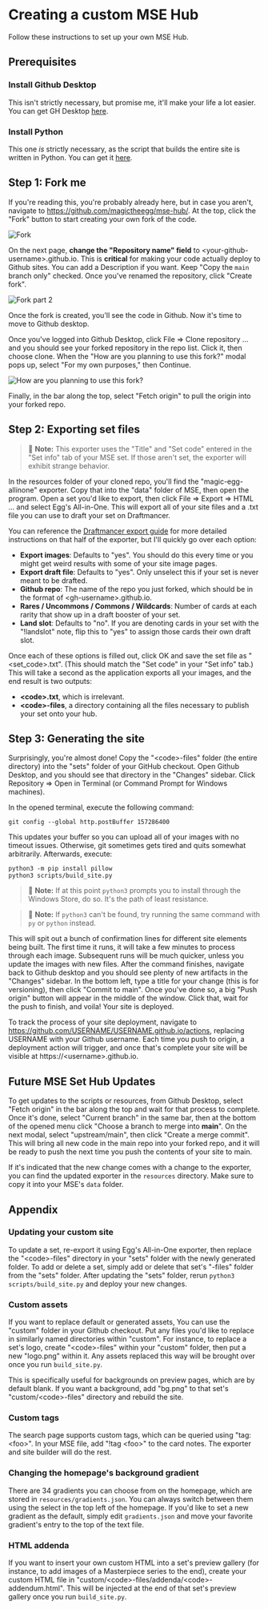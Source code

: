 # Creating a custom MSE Hub

Follow these instructions to set up your own MSE Hub.

## Prerequisites

### Install Github Desktop

This isn't strictly necessary, but promise me, it'll make your life a lot easier. You can get GH Desktop [here](https://desktop.github.com/download/).

### Install Python

This one *is* strictly necessary, as the script that builds the entire site is written in Python. You can get it [here](https://www.python.org/downloads/).

## Step 1: Fork me

If you're reading this, you're probably already here, but in case you aren't, navigate to https://github.com/magictheegg/mse-hub/. At the top, click the "Fork" button to start creating your own fork of the code.

![Fork](https://github.com/magictheegg/mse-hub-readme/blob/main/fork.png?raw=true)

On the next page, **change the "Repository name" field** to \<your-github-username\>.github.io. This is **critical** for making your code actually deploy to Github sites. You can add a Description if you want. Keep "Copy the `main` branch only" checked. Once you've renamed the repository, click "Create fork".

![Fork part 2](https://github.com/magictheegg/mse-hub-readme/blob/main/fork-part-two.png?raw=true)

Once the fork is created, you'll see the code in Github. Now it's time to move to Github desktop.

Once you've logged into Github Desktop, click File => Clone repository ... and you should see your forked repository in the repo list. Click it, then choose clone. When the "How are you planning to use this fork?" modal pops up, select "For my own purposes," then Continue.

![How are you planning to use this fork?](https://github.com/magictheegg/mse-hub-readme/blob/main/how-fork.png?raw=true)

Finally, in the bar along the top, select "Fetch origin" to pull the origin into your forked repo.

## Step 2: Exporting set files

> :memo: **Note:** This exporter uses the "Title" and "Set code" entered in the "Set info" tab of your MSE set. If those aren't set, the exporter will exhibit strange behavior.

In the resources folder of your cloned repo, you'll find the "magic-egg-allinone" exporter. Copy that into the "data" folder of MSE, then open the program. Open a set you'd like to export, then click File => Export => HTML ... and select Egg's All-in-One. This will export all of your site files and a .txt file you can use to draft your set on Draftmancer.

You can reference the [Draftmancer export guide](https://docs.google.com/document/d/1xPqa91WrBqJ7t7pFJvXFUgKUDgtPe-Yeem35IOq2Qcc/edit) for more detailed instructions on that half of the exporter, but I'll quickly go over each option:
- **Export images**: Defaults to "yes". You should do this every time or you might get weird results with some of your site image pages.
- **Export draft file**: Defaults to "yes". Only unselect this if your set is never meant to be drafted.
- **Github repo**: The name of the repo you just forked, which should be in the format of \<gh-username>.github.io.
- **Rares / Uncommons / Commons / Wildcards**: Number of cards at each rarity that show up in a draft booster of your set.
- **Land slot**: Defaults to "no". If you are denoting cards in your set with the "!landslot" note, flip this to "yes" to assign those cards their own draft slot.

Once each of these options is filled out, click OK and save the set file as "\<set_code>.txt". (This should match the "Set code" in your "Set info" tab.) This will take a second as the application exports all your images, and the end result is two outputs:
- **\<code>.txt**, which is irrelevant.
- **\<code>-files**, a directory containing all the files necessary to publish your set onto your hub.

## Step 3: Generating the site

Surprisingly, you're almost done! Copy the "\<code>-files" folder (the entire directory) into the "sets" folder of your GitHub checkout. Open Github Desktop, and you should see that directory in the "Changes" sidebar. Click Repository => Open in Terminal (or Command Prompt for Windows machines).

In the opened terminal, execute the following command:

```
git config --global http.postBuffer 157286400
```

This updates your buffer so you can upload all of your images with no timeout issues. Otherwise, git sometimes gets tired and quits somewhat arbitrarily. Afterwards, execute:

```
python3 -m pip install pillow
python3 scripts/build_site.py
```

> :memo: **Note:** If at this point `python3` prompts you to install through the Windows Store, do so. It's the path of least resistance.

> :memo: **Note:** If `python3` can't be found, try running the same command with `py` or `python` instead.

This will spit out a bunch of confirmation lines for different site elements being built. The first time it runs, it will take a few minutes to process through each image. Subsequent runs will be much quicker, unless you update the images with new files. After the command finishes, navigate back to Github desktop and you should see plenty of new artifacts in the "Changes" sidebar. In the bottom left, type a title for your change (this is for versioning), then click "Commit to main". Once you've done so, a big "Push origin" button will appear in the middle of the window. Click that, wait for the push to finish, and voila! Your site is deployed.

To track the process of your site deployment, navigate to https://github.com/USERNAME/USERNAME.github.io/actions, replacing USERNAME with your Github username. Each time you push to origin, a deployment action will trigger, and once that's complete your site will be visible at https://\<username>.github.io.

## Future MSE Set Hub Updates

To get updates to the scripts or resources, from Github Desktop, select "Fetch origin" in the bar along the top and wait for that process to complete. Once it's done, select "Current branch" in the same bar, then at the bottom of the opened menu click "Choose a branch to merge into **main**". On the next modal, select "upstream/main", then click "Create a merge commit". This will bring all new code in the main repo into your forked repo, and it will be ready to push the next time you push the contents of your site to main.

If it's indicated that the new change comes with a change to the exporter, you can find the updated exporter in the `resources` directory. Make sure to copy it into your MSE's `data` folder.

## Appendix

### Updating your custom site

To update a set, re-export it using Egg's All-in-One exporter, then replace the "\<code>-files" directory in your "sets" folder with the newly generated folder. To add or delete a set, simply add or delete that set's "-files" folder from the "sets" folder. After updating the "sets" folder, rerun `python3 scripts/build_site.py` and deploy your new changes.

### Custom assets

If you want to replace default or generated assets, You can use the "custom" folder in your Github checkout. Put any files you'd like to replace in similarly named directories within "custom". For instance, to replace a set's logo, create "\<code>-files" within your "custom" folder, then put a new "logo.png" within it. Any assets replaced this way will be brought over once you run `build_site.py`.

This is specifically useful for backgrounds on preview pages, which are by default blank. If you want a background, add "bg.png" to that set's "custom/\<code>-files" directory and rebuild the site.

### Custom tags

The search page supports custom tags, which can be queried using "tag:\<foo>". In your MSE file, add "!tag \<foo>" to the card notes. The exporter and site builder will do the rest.

### Changing the homepage's background gradient

There are 34 gradients you can choose from on the homepage, which are stored in `resources/gradients.json`. You can always switch between them using the select in the top left of the homepage. If you'd like to set a new gradient as the default, simply edit `gradients.json` and move your favorite gradient's entry to the top of the text file.

### HTML addenda

If you want to insert your own custom HTML into a set's preview gallery (for instance, to add images of a Masterpiece series to the end), create your custom HTML file in "custom/\<code>-files/addenda/\<code>-addendum.html". This will be injected at the end of that set's preview gallery once you run `build_site.py`.
